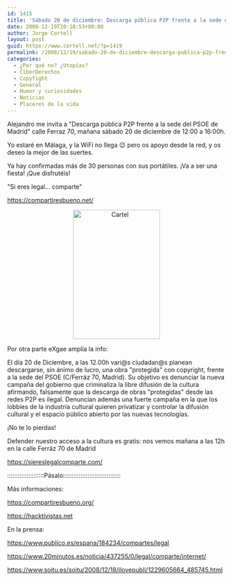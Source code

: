 ```yaml
---
id: 1415
title: 'Sábado 20 de diciembre: Descarga pública P2P frente a la sede del PSOE'
date: 2008-12-19T20:18:53+00:00
author: Jorge Cortell
layout: post
guid: https://www.cortell.net/?p=1419
permalink: /2008/12/19/sabado-20-de-diciembre-descarga-publica-p2p-frente-a-la-sede-del-psoe/
categories:
  - ¿Por qué no? ¿Utopías?
  - CiberDerechos
  - Copyfight
  - General
  - Humor y curiosidades
  - Noticias
  - Placeres de la vida
---
```

Alejandro me invita a "Descarga pública P2P frente a la sede del PSOE de Madrid" calle Ferraz 70, mañana sábado 20 de diciembre de 12:00 a 16:00h.

Yo estaré en Málaga, y la WiFi no llega 😉 pero os apoyo desde la red, y os deseo la mejor de las suertes.

Ya hay confirmadas más de 30 personas con sus portátiles. ¡Va a ser una fiesta! ¡Que disfrutéis!

"Si eres legal... comparte"

<a title="https://compartiresbueno.net/" href="https://compartiresbueno.net/" target="_blank">https://compartiresbueno.net/</a>

<p style="text-align: center">
  <img class="aligncenter" src="https://profile.ak.facebook.com/object3/1747/14/n54440243080_3656.jpg" alt="Cartel" width="200" height="297" />
</p>

<p style="text-align: left">
  Por otra parte eXgae amplía la info:
</p>

El día 20 de Diciembre, a las 12.00h vari@s ciudadan@s planean descargarse, sin ánimo de lucro, una obra "protegida" con copyright, frente a la sede del PSOE (C/Ferráz 70, Madrid). Su objetivo es denunciar la nueva campaña del gobierno que criminaliza la libre difusión de la cultura afirmando, falsamente que la descarga de obras "protegidas" desde las redes P2P es ilegal. Denuncian además una fuerte campaña en la que los lobbies de la industria cultural quieren privatizar y controlar la difusión cultural y el espacio público abierto por las nuevas tecnologías.

¡No te lo pierdas!
  
Defender nuestro acceso a la cultura es gratis: nos vemos mañana a las 12h en la calle Ferráz 70 de Madrid
  
<a title="https://siereslegalcomparte.com/" href="https://siereslegalcomparte.com/" target="_blank">https://siereslegalcomparte.com/</a>

:::::::::::::::::::::Pásalo:::::::::::::::::::::::::::::::::

Más informaciones:
  
<a title="https://compartiresbueno.org/" href="https://compartiresbueno.org/" target="_blank">https://compartiresbueno.org/</a>
  
<a title="https://hacktivistas.net" href="https://hacktivistas.net" target="_blank">https://hacktivistas.net</a>

En la prensa:
  
<a title="https://www.publico.es/espana/184234/compartes/legal" href="https://www.publico.es/espana/184234/compartes/legal" target="_blank">https://www.publico.es/espana/184234/compartes/legal</a>
  
<a title="https://www.20minutos.es/noticia/437255/0/legal/comparte/internet/" href="https://www.20minutos.es/noticia/437255/0/legal/comparte/internet/" target="_blank">https://www.20minutos.es/noticia/437255/0/legal/comparte/internet/</a>
  
<a title="https://www.soitu.es/soitu/2008/12/18/ilovepubli/1229605664_485745.html" href="https://www.soitu.es/soitu/2008/12/18/ilovepubli/1229605664_485745.html" target="_blank">https://www.soitu.es/soitu/2008/12/18/ilovepubli/1229605664_485745.html</a>